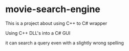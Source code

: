 # movie-search-engine
This is a project about using C++ to C# wrapper

Using C++ DLL's into a C# GUI

it can search a query even with a slightly wrong spelling
